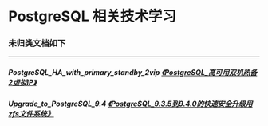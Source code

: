 # PostgreSQL 相关技术学习

### 未归类文档如下  
----  
#####  PostgreSQL_HA_with_primary_standby_2vip  [《PostgreSQL_高可用双机热备2虚拟IP》](PostgreSQL_HA_with_primary_standby_2vip) 
#####  Upgrade_to_PostgreSQL_9.4 [《PostgreSQL_9.3.5到9.4.0的快速安全升级用zfs文件系统》](Upgrade_to_PostgreSQL_9.4) 


